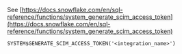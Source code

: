 See [https://docs.snowflake.com/en/sql-reference/functions/system_generate_scim_access_token](https://docs.snowflake.com/en/sql-reference/functions/system_generate_scim_access_token)
```
SYSTEM$GENERATE_SCIM_ACCESS_TOKEN('<integration_name>')
```
